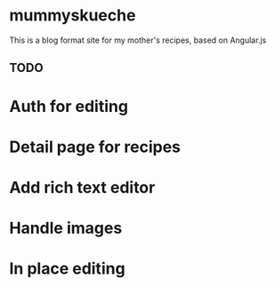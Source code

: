 mummyskueche
============

This is a blog format site for my mother's recipes, based on Angular.js

TODO
----

# Auth for editing
# Detail page for recipes
# Add rich text editor
# Handle images
# In place editing